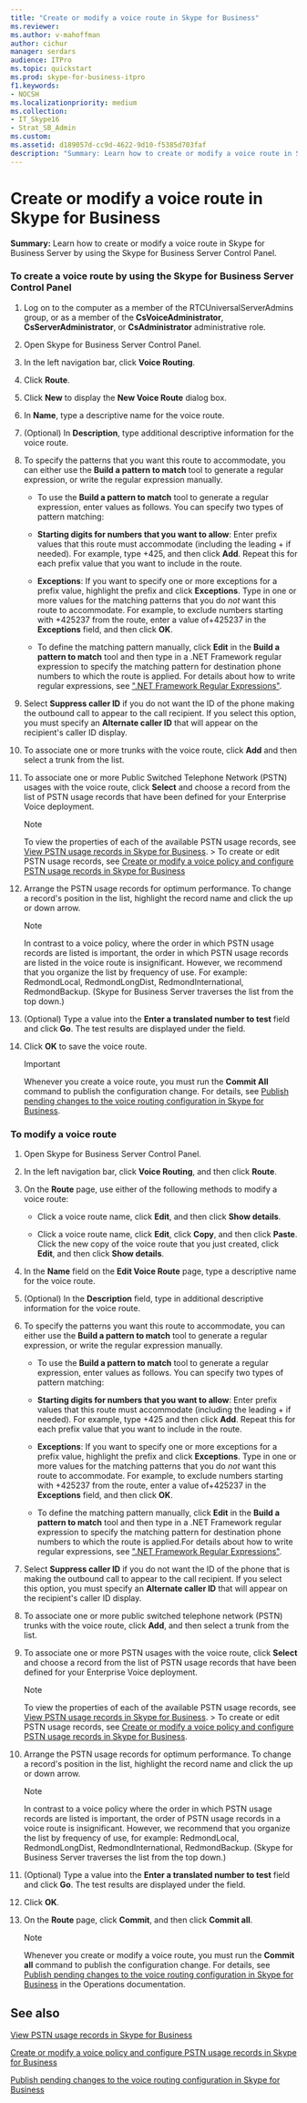 ```yaml
---
title: "Create or modify a voice route in Skype for Business"
ms.reviewer: 
ms.author: v-mahoffman
author: cichur
manager: serdars
audience: ITPro
ms.topic: quickstart
ms.prod: skype-for-business-itpro
f1.keywords:
- NOCSH
ms.localizationpriority: medium
ms.collection: 
- IT_Skype16
- Strat_SB_Admin
ms.custom: 
ms.assetid: d189057d-cc9d-4622-9d10-f5385d703faf
description: "Summary: Learn how to create or modify a voice route in Skype for Business Server by using the Skype for Business Server Control Panel."
---
```


# Create or modify a voice route in Skype for Business
 
**Summary:** Learn how to create or modify a voice route in Skype for Business Server by using the Skype for Business Server Control Panel.
  
### To create a voice route by using the Skype for Business Server Control Panel

1. Log on to the computer as a member of the RTCUniversalServerAdmins group, or as a member of the **CsVoiceAdministrator**, **CsServerAdministrator**, or **CsAdministrator** administrative role.
    
2. Open Skype for Business Server Control Panel.
    
3. In the left navigation bar, click **Voice Routing**.
    
4. Click **Route**.
    
5. Click **New** to display the **New Voice Route** dialog box.
    
6. In **Name**, type a descriptive name for the voice route.
    
7. (Optional) In **Description**, type additional descriptive information for the voice route.
    
8. To specify the patterns that you want this route to accommodate, you can either use the **Build a pattern to match** tool to generate a regular expression, or write the regular expression manually.
    
   - To use the **Build a pattern to match** tool to generate a regular expression, enter values as follows. You can specify two types of pattern matching:
    
   - **Starting digits for numbers that you want to allow**: Enter prefix values that this route must accommodate (including the leading + if needed). For example, type +425, and then click **Add**. Repeat this for each prefix value that you want to include in the route.
    
   - **Exceptions**: If you want to specify one or more exceptions for a prefix value, highlight the prefix and click **Exceptions**. Type in one or more values for the matching patterns that you do  *not*  want this route to accommodate. For example, to exclude numbers starting with +425237 from the route, enter a value of+425237 in the **Exceptions** field, and then click **OK**.
    
   - To define the matching pattern manually, click **Edit** in the **Build a pattern to match** tool and then type in a .NET Framework regular expression to specify the matching pattern for destination phone numbers to which the route is applied. For details about how to write regular expressions, see [".NET Framework Regular Expressions"](/dotnet/standard/base-types/regular-expressions). 
    
9. Select **Suppress caller ID** if you do not want the ID of the phone making the outbound call to appear to the call recipient. If you select this option, you must specify an **Alternate caller ID** that will appear on the recipient's caller ID display.
    
10. To associate one or more trunks with the voice route, click **Add** and then select a trunk from the list.
    
11. To associate one or more Public Switched Telephone Network (PSTN) usages with the voice route, click **Select** and choose a record from the list of PSTN usage records that have been defined for your Enterprise Voice deployment.
    
    > [!NOTE]
    > To view the properties of each of the available PSTN usage records, see [View PSTN usage records in Skype for Business](view-pstn-usage-records.md). > To create or edit PSTN usage records, see [Create or modify a voice policy and configure PSTN usage records in Skype for Business](voice-policy-and-pstn-usage-records.md)
  
12. Arrange the PSTN usage records for optimum performance. To change a record's position in the list, highlight the record name and click the up or down arrow.
    
    > [!NOTE]
    > In contrast to a voice policy, where the order in which PSTN usage records are listed is important, the order in which PSTN usage records are listed in the voice route is insignificant. However, we recommend that you organize the list by frequency of use. For example: RedmondLocal, RedmondLongDist, RedmondInternational, RedmondBackup. (Skype for Business Server traverses the list from the top down.) 
  
13. (Optional) Type a value into the **Enter a translated number to test** field and click **Go**. The test results are displayed under the field.
    
14. Click **OK** to save the voice route.
    
    > [!IMPORTANT]
    > Whenever you create a voice route, you must run the **Commit All** command to publish the configuration change. For details, see [Publish pending changes to the voice routing configuration in Skype for Business](voice-route-config-changes.md). 
  
### To modify a voice route

1. Open Skype for Business Server Control Panel.
    
2. In the left navigation bar, click **Voice Routing**, and then click **Route**.
    
3. On the **Route** page, use either of the following methods to modify a voice route:
    
   - Click a voice route name, click **Edit**, and then click **Show details**.
    
   - Click a voice route name, click **Edit**, click **Copy**, and then click **Paste**. Click the new copy of the voice route that you just created, click **Edit**, and then click **Show details**.
    
4. In the **Name** field on the **Edit Voice Route** page, type a descriptive name for the voice route.
    
5. (Optional) In the **Description** field, type in additional descriptive information for the voice route.
    
6. To specify the patterns you want this route to accommodate, you can either use the **Build a pattern to match** tool to generate a regular expression, or write the regular expression manually.
    
   - To use the **Build a pattern to match** tool to generate a regular expression, enter values as follows. You can specify two types of pattern matching:
    
   - **Starting digits for numbers that you want to allow**: Enter prefix values that this route must accommodate (including the leading + if needed). For example, type +425 and then click **Add**. Repeat this for each prefix value that you want to include in the route.
    
   - **Exceptions**: If you want to specify one or more exceptions for a prefix value, highlight the prefix and click **Exceptions**. Type in one or more values for the matching patterns that you do  *not*  want this route to accommodate. For example, to exclude numbers starting with +425237 from the route, enter a value of+425237 in the **Exceptions** field, and then click **OK**.
    
   - To define the matching pattern manually, click **Edit** in the **Build a pattern to match** tool and then type in a .NET Framework regular expression to specify the matching pattern for destination phone numbers to which the route is applied.For details about how to write regular expressions, see [".NET Framework Regular Expressions"](/dotnet/standard/base-types/regular-expressions). 
    
7. Select **Suppress caller ID** if you do not want the ID of the phone that is making the outbound call to appear to the call recipient. If you select this option, you must specify an **Alternate caller ID** that will appear on the recipient's caller ID display.
    
8. To associate one or more public switched telephone network (PSTN) trunks with the voice route, click **Add**, and then select a trunk from the list.
    
9. To associate one or more PSTN usages with the voice route, click **Select** and choose a record from the list of PSTN usage records that have been defined for your Enterprise Voice deployment.
    
    > [!NOTE]
    > To view the properties of each of the available PSTN usage records, see [View PSTN usage records in Skype for Business](view-pstn-usage-records.md). > To create or edit PSTN usage records, see [Create or modify a voice policy and configure PSTN usage records in Skype for Business](voice-policy-and-pstn-usage-records.md). 
  
10. Arrange the PSTN usage records for optimum performance. To change a record's position in the list, highlight the record name and click the up or down arrow.
    
    > [!NOTE]
    > In contrast to a voice policy where the order in which PSTN usage records are listed is important, the order of PSTN usage records in a voice route is insignificant. However, we recommend that you organize the list by frequency of use, for example: RedmondLocal, RedmondLongDist, RedmondInternational, RedmondBackup. (Skype for Business Server traverses the list from the top down.) 
  
11. (Optional) Type a value into the **Enter a translated number to test** field and click **Go**. The test results are displayed under the field.
    
12. Click **OK**.
    
13. On the **Route** page, click **Commit**, and then click **Commit all**. 
    
    > [!NOTE]
    > Whenever you create or modify a voice route, you must run the **Commit all** command to publish the configuration change. For details, see [Publish pending changes to the voice routing configuration in Skype for Business](voice-route-config-changes.md) in the Operations documentation.
  
## See also

[View PSTN usage records in Skype for Business](view-pstn-usage-records.md)
  
[Create or modify a voice policy and configure PSTN usage records in Skype for Business](voice-policy-and-pstn-usage-records.md)
  
[Publish pending changes to the voice routing configuration in Skype for Business](voice-route-config-changes.md)
